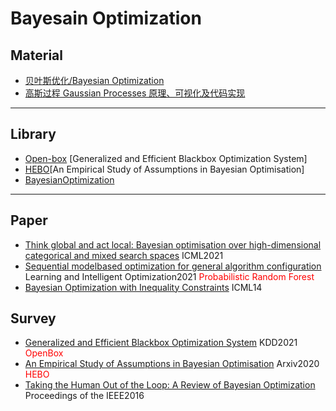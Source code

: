 # Bayesain Optimization

## Material
- [贝叶斯优化/Bayesian Optimization](https://zhuanlan.zhihu.com/p/76269142)
- [高斯过程 Gaussian Processes 原理、可视化及代码实现](https://mp.weixin.qq.com/s/_ekgskTSzANDsaEx1dTD9Q)

***

## Library
- [Open-box](https://github.com/PKU-DAIR/open-box) [Generalized and Efficient Blackbox Optimization System]
- [HEBO](https://github.com/huawei-noah/HEBO)[An Empirical Study of Assumptions in Bayesian Optimisation]
- [BayesianOptimization](https://github.com/fmfn/BayesianOptimization.git)
***

## Paper
- [Think global and act local: Bayesian optimisation over high-dimensional categorical and mixed search spaces]() ICML2021
- [Sequential modelbased optimization for general algorithm configuration](https://link.springer.com/chapter/10.1007/978-3-642-25566-3_40) Learning and Intelligent Optimization2021 <font color="red">Probabilistic Random Forest</font>
- [Bayesian Optimization with Inequality Constraints]() ICML14

## Survey
- [Generalized and Efficient Blackbox Optimization System](https://dl.acm.org/doi/abs/10.1145/3447548.3467061) KDD2021 <font color="red">OpenBox</font>
- [An Empirical Study of Assumptions in Bayesian Optimisation](https://arxiv.org/pdf/2012.03826.pdf) Arxiv2020 <font color="red">HEBO</font>
- [Taking the Human Out of the Loop: A Review of Bayesian Optimization](https://ieeexplore.ieee.org/abstract/document/7352306/) Proceedings of the IEEE2016

